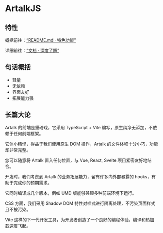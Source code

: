 # ArtalkJS

## 特性

概括前往：[“README.md · 特色功能”](https://github.com/ArtalkJS/Artalk#%E7%89%B9%E6%80%A7)

详细前往：[“文档 · 深度了解”](../describe.md)

## 句话概括

- 轻量
- 无依赖
- 界面友好
- 拓展能力强

## 长篇大论

Artalk 的前端是重磅戏，它采用 TypeScript + Vite 编写，原生纯净无添加，不依赖于任何前端框架。

它体小精悍，得益于我们使用原生 DOM 操作，Artalk 的文件体积十分小巧，功能却非常完整。

您可以随意将 Artalk 置入任何位置，与 Vue, React, Svelte 项目紧密友好地结合。

开发时，我们考虑到 Artalk 的业务拓展能力，留有许多向外部暴露的 hooks，有助于完成你的预期需求。

它同时编译成几个版本，例如 UMD 版能够兼顾多种前端环境下运行。

CSS 方面，我们采用 Shadow DOM 特性对样式进行隔离处理，不污染页面样式且不被污染。

Vite 这样的下一代开发工具，为开发者创造了一个良好的编程体验，编译和热加载速度飞起。
